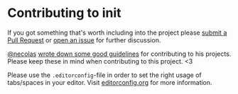 # Contributing to init

If you got something that's worth including into the project please [submit a Pull Request](https://github.com/kahlil/init-susy/issues) or [open an issue](https://github.com/kahlil/init-susy/issues) for further discussion.

[@necolas](https://github.com/necolas) [wrote down some good guidelines](https://github.com/necolas/issue-guidelines) for contributing to his projects. Please keep these in mind when contributing to this project. <3

Please use the `.editorconfig`-file in order to set the right usage of tabs/spaces in your editor. Visit [editorconfig.org](http://editorconfig.org/) for more information.
